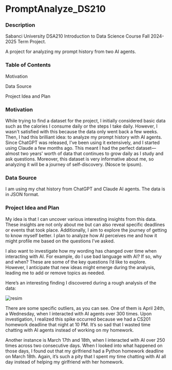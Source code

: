 # PromptAnalyze_DS210
### Description
Sabanci University DSA210 Introduction to Data Science Course Fall 2024-2025 Term Project.

A project for analyzing my prompt history from two AI agents.

### Table of Contents

Motivation

Data Source

Project Idea and Plan




### Motivation

While trying to find a dataset for the project, I initially considered basic data such as the calories I consume daily or the steps I take daily. However, I wasn't satisfied with this because the data only went back a few weeks. Then, I had this brilliant idea: to analyze my prompt history with AI agents. Since ChatGPT was released, I’ve been using it extensively, and I started using Claude a few months ago. This meant I had the perfect dataset—almost two years' worth of data that continues to grow daily as I study and ask questions. Moreover, this dataset is very informative about me, so analyzing it will be a journey of self-discovery. (Nosce te ipsum).

### Data Source

I am using my chat history from ChatGPT and Claude AI agents. The data is in JSON format.

### Project Idea and Plan

My idea is that I can uncover various interesting insights from this data. These insights are not only about me but can also reveal specific deadlines or events that took place. Additionally, I aim to explore the journey of getting to know myself better. I plan to analyze how AI perceives me and how it might profile me based on the questions I’ve asked.

I also want to investigate how my wording has changed over time when interacting with AI. For example, do I use bad language with AI? If so, why and when? These are some of the key questions I’d like to explore. However, I anticipate that new ideas might emerge during the analysis, leading me to add or remove topics as needed.

Here’s an interesting finding I discovered during a rough analysis of the data:

![resim](https://github.com/user-attachments/assets/875a7d49-ca4c-4fb1-8fe0-da3404a0540e)

There are some specific outliers, as you can see. One of them is April 24th, a Wednesday, when I interacted with AI agents over 300 times. Upon investigation, I realized this spike occurred because we had a CS201 homework deadline that night at 10 PM. It’s so sad that I wasted time chatting with AI agents instead of working on my homework.

Another instance is March 17th and 18th, when I interacted with AI over 250 times across two consecutive days. When I looked into what happened on those days, I found out that my girlfriend had a Python homework deadline on March 18th. Again, it’s such a pity that I spent my time chatting with AI all day instead of helping my girlfriend with her homework.
